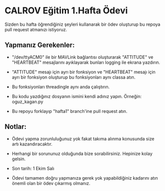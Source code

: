 
# CALROV Eğitim 1.Hafta Ödevi

Sizden bu hafta öğrendiğiniz şeyleri kullanarak bir ödev oluşturup bu repoya pull request atmanızı istiyoruz.

Yapmanız Gerekenler:
- 
- "/dev/ttyACM0" ile bir MAVLink bağlantısı oluşturarak "ATTITUDE" ve "HEARTBEAT" mesajlarını ayıklayarak bunları logging ile ekrana yazdırın.

- "ATTITUDE" mesajı için ayrı bir fonksiyon ve "HEARTBEAT" mesajı için ayrı bir fonksiyon oluşturup bu fonksiyonları aynı classa atın.

- Bu fonksiyonları threadingle aynı anda çalıştırın. 

- Bu kodu yazdığınız dosyanın ismini kendi adınız yapın. Örneğin: oguz_kagan.py

- Bu repoyu forklayıp "hafta1" branch'ine pull request atın. 

Notlar:
-
- Ödevi yapma zorunluluğunuz yok fakat takıma alınma konusunda size artı kazandıracaktır.

- Herhangi bir sorununuz olduğunda bize sorabilirsiniz. Hepinize kolay gelsin.

- Son tarih: 1 Ekim Salı

- Ödevi tamamen doğru yapmanıza gerek yok yapabildiğiniz kadarını atın önemli olan bir ödev çıkarmış olmanız.

